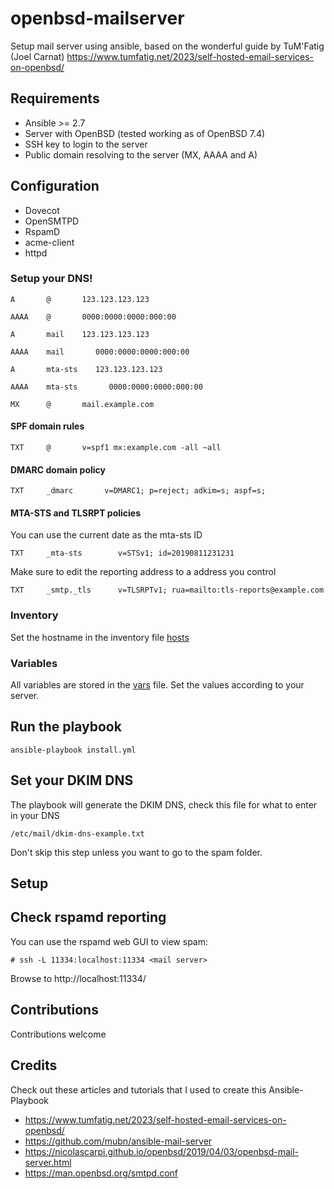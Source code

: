 # openbsd-mailserver

Setup mail server using ansible, based on the wonderful guide by TuM'Fatig (Joel Carnat) https://www.tumfatig.net/2023/self-hosted-email-services-on-openbsd/

## Requirements

- Ansible >= 2.7
- Server with OpenBSD (tested working as of OpenBSD 7.4)
- SSH key to login to the server
- Public domain resolving to the server (MX, AAAA and A)

## 

## Configuration

- Dovecot
- OpenSMTPD
- RspamD
- acme-client
- httpd

### Setup your DNS!

```
A       @       123.123.123.123
```
```
AAAA    @       0000:0000:0000:000:00
```
```
A       mail    123.123.123.123
```
```
AAAA    mail       0000:0000:0000:000:00
```
```
A       mta-sts    123.123.123.123
```
```
AAAA    mta-sts       0000:0000:0000:000:00
```
```
MX      @       mail.example.com
```

#### SPF domain rules

```
TXT     @       v=spf1 mx:example.com -all ~all
```

#### DMARC domain policy

```
TXT     _dmarc       v=DMARC1; p=reject; adkim=s; aspf=s;
```

#### MTA-STS and TLSRPT policies

You can use the current date as the mta-sts ID

```
TXT     _mta-sts        v=STSv1; id=20190811231231
```

Make sure to edit the reporting address to a address you control

```
TXT     _smtp._tls      v=TLSRPTv1; rua=mailto:tls-reports@example.com
```

### Inventory

Set the hostname in the inventory file [hosts](hosts)

### Variables

All variables are stored in the [vars](group_vars/all/vars.yml) file. Set the values according to your server.

## Run the playbook

```
ansible-playbook install.yml
```

## Set your DKIM DNS 

The playbook will generate the DKIM DNS, check this file for what to enter in your DNS

```
/etc/mail/dkim-dns-example.txt
```

Don't skip this step unless you want to go to the spam folder.

## Setup 

## Check rspamd reporting

You can use the rspamd web GUI to view spam:

```
# ssh -L 11334:localhost:11334 <mail server>
```

Browse to http://localhost:11334/

## Contributions

Contributions welcome

## Credits

Check out these articles and tutorials that I used to create this Ansible-Playbook

- https://www.tumfatig.net/2023/self-hosted-email-services-on-openbsd/
- https://github.com/mubn/ansible-mail-server
- https://nicolascarpi.github.io/openbsd/2019/04/03/openbsd-mail-server.html
- https://man.openbsd.org/smtpd.conf 
